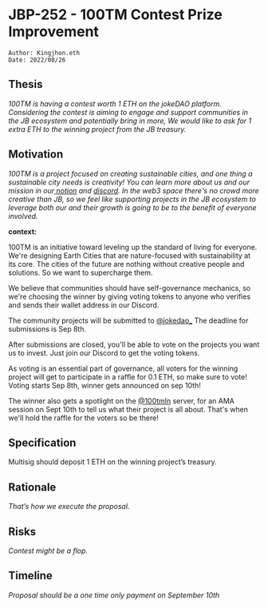 # JBP-252 - 100TM Contest Prize Improvement
```plain text
Author: Kingjhon.eth
Date: 2022/08/26
```

## Thesis

_100TM is having a contest worth 1 ETH on the jokeDAO platform. Considering the contest is aiming to engage and support communities in the JB ecosystem and potentially bring in more, We would like to ask for 1 extra ETH to the winning project from the JB treasury._

## Motivation

_100TM is a project focused on creating sustainable cities, and one thing a sustainable city needs is creativity! You can learn more about us and our mission in our_[ _notion_](/8ed34651d345446b9d239dd4027b8841) _and_ [_discord_](https://discord.gg/fU2CcrhQ)_. In the web3 space there's no crowd more creative than JB, so we feel like supporting projects in the JB ecosystem to leverage both our and their growth is going to be to the benefit of everyone involved._

**context:**

100TM is an initiative toward leveling up the standard of living for everyone. We're designing Earth Cities that are nature-focused with sustainability at its core. The cities of the future are nothing without creative people and solutions. So we want to supercharge them.

We believe that communities should have self-governance mechanics, so we're choosing the winner by giving voting tokens to anyone who verifies and sends their wallet address in our Discord.

The community projects will be submitted to [@jokedao_](https://twitter.com/jokedao_) 
The deadline for submissions is Sep 8th.

After submissions are closed, you'll be able to vote on the projects you want us to invest. Just join our Discord to get the voting tokens.

As voting is an essential part of governance, all voters for the winning project will get to participate in a raffle for 0.1 ETH, so make sure to vote! Voting starts Sep 8th, winner gets announced on sep 10th!

The winner also gets a spotlight on the [@100tmln](https://twitter.com/100tmln) server, for an AMA session on Sept 10th to tell us what their project is all about. That's when we'll hold the raffle for the voters so be there!

## Specification

Multisig should deposit 1 ETH on the winning project’s treasury.

## Rationale

_That’s how we execute the proposal._

## Risks

_Contest might be a flop._

## Timeline

_Proposal should be a one time only payment on September 10th_
